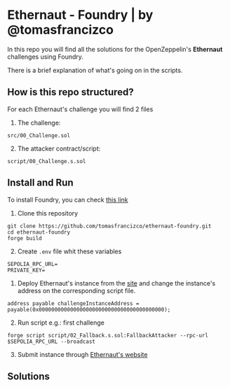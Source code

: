 
# Ethernaut - Foundry | by @tomasfrancizco

In this repo you will find all the solutions for the OpenZeppelin's **Ethernaut** challenges using Foundry.

There is a brief explanation of what's going on in the scripts.

## How is this repo structured?

For each Ethernaut's challenge you will find 2 files

1. The challenge:

`src/00_Challenge.sol`

2. The attacker contract/script:

`script/00_Challenge.s.sol`


## Install and Run

To install Foundry, you can check [this link](https://book.getfoundry.sh/getting-started/installation)

1. Clone this repository
```
git clone https://github.com/tomasfrancizco/ethernaut-foundry.git
cd ethernaut-foundry
forge build
```

2. Create `.env` file whit these variables

```
SEPOLIA_RPC_URL=
PRIVATE_KEY=
```

1. Deploy Ethernaut's instance from the [site](https://ethernaut.openzeppelin.com/) and change the instance's address on the corresponding script file.

```
address payable challengeInstanceAddress = payable(0x0000000000000000000000000000000000000000);
```

2. Run script
   e.g.: first challenge

```
forge script script/02_Fallback.s.sol:FallbackAttacker --rpc-url $SEPOLIA_RPC_URL --broadcast
```

3. Submit instance through [Ethernaut's website](https://ethernaut.openzeppelin.com/)

## Solutions

